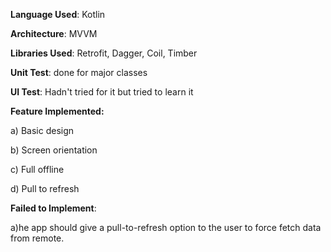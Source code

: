 **Language Used**: 
Kotlin

**Architecture**: MVVM

**Libraries Used**: 
Retrofit, Dagger, Coil, Timber

**Unit Test**: done for major classes

**UI Test**: Hadn't tried for it but tried to learn it

**Feature Implemented:**

a) Basic design

b) Screen orientation

c) Full offline

d) Pull to refresh


**Failed to Implement**:

a)he app should give a pull-to-refresh option to the user to force fetch data from remote.